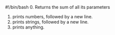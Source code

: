 #!/bin/bash
0. Returns the sum of all its parameters
1. prints numbers, followed by a new line.
2. prints strings, followed by a new line.
3. prints anything.
